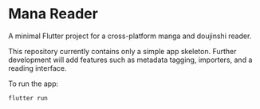 # Mana Reader

A minimal Flutter project for a cross-platform manga and doujinshi reader.

This repository currently contains only a simple app skeleton. Further development will add features such as metadata tagging, importers, and a reading interface.

To run the app:

```bash
flutter run
```
